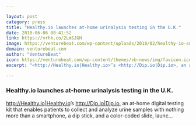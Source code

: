```yaml
---

layout: post
category: press
title: "Healthy.io launches at-home urinalysis testing in the U.K."
date: 2018-06-06 08:41:52
link: https://vrhk.co/2LmSJGH
image: https://venturebeat.com/wp-content/uploads/2018/02/healthy-io-smartphone-clinical-grade-medical.jpg?fit=2048%2C1360&strip=all
domain: venturebeat.com
author: "VentureBeat"
icon: https://venturebeat.com/wp-content/themes/vb-news/img/favicon.ico
excerpt: "<http://Healthy.io|Healthy.io>’s <http://Dip.io|Dip.io>, an at-home digital testing kit that enables patients to collect and analyze urine samples with nothing more than a smartphone, a dip stick, and a color-coded slide, launc…"

---
```


### Healthy.io launches at-home urinalysis testing in the U.K.

<http://Healthy.io|Healthy.io>’s <http://Dip.io|Dip.io>, an at-home digital testing kit that enables patients to collect and analyze urine samples with nothing more than a smartphone, a dip stick, and a color-coded slide, launc…